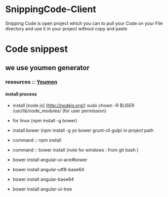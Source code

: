 # SnippingCode-Client #
Snipping Code is open project which you can to pull your Code on your File directory and use it in your project without copy and paste 

# Code snippest #
## we use youmen generator ##
### resources :: [Youmen](http://yeoman.io/learning/index.html) ###

#### install process ####
* install [node js] (http://nodejs.org/)
sudo chown -R $USER /usr/lib/node_modules/ (for user permission)
* for linux (npm install -g bower)
* install bower (npm install -g yo bower grunt-cli gulp) in project path
* command :: npm install
* command :: bower install (note for windows : from git bash )


* bower install angular-ui-ace\#bower
* bower install angular-utf8-base64
* bower install angular-base64
* bower install angular-ui-tree
